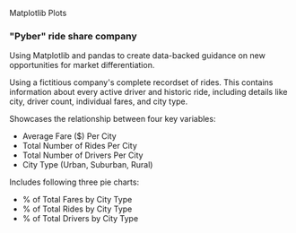 Matplotlib Plots

### "Pyber" ride share company

Using Matplotlib and pandas to create data-backed guidance on new opportunities for market differentiation.

Using a fictitious company's complete recordset of rides. This contains information about every active driver and historic ride, including details like city, driver count, individual fares, and city type.

Showcases the relationship between four key variables:

* Average Fare ($) Per City
* Total Number of Rides Per City
* Total Number of Drivers Per City
* City Type (Urban, Suburban, Rural)

Includes following three pie charts:

* % of Total Fares by City Type
* % of Total Rides by City Type
* % of Total Drivers by City Type

